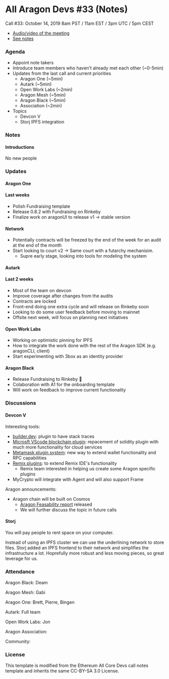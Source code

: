 
# All Aragon Devs #33 (Notes)
Call #33: October 14, 2019 8am PST / 11am EST / 3pm UTC / 5pm CEST

- [Audio/video of the meeting](https://youtu.be/sXupqPNdyEQ)
- [See notes](#notes)

### Agenda
* Appoint note takers
* Introduce team members who haven’t already met each other (~0-5min)
* Updates from the last call and current priorities
    * Aragon One (~5min)
    * Autark (~5min)
    * Open Work Labs (~2min)
    * Aragon Mesh (~5min)
    * Aragon Black (~5min)
    * Association (~2min)
* Topics
    * Devcon V
    * Storj IPFS integration

### Notes

#### Introductions

No new people

### Updates

#### Aragon One

#### Last weeks

- Polish Fundraising template
- Release 0.8.2 with Fundraising on Rinkeby
- Finalize work on aragonUI to release v1 -> stable version

#### Network
- Potentially contracts will be freezed by the end of the week for an audit at the end of the month
- Start looking to court v2 -> Same court with a futarchy mechanisim.
    - Supre early stage, looking into tools for modeling the system


#### Autark

#### Last 2 weeks
- Most of the team on devcon
- Improve coverage after changes from the audits
- Contracts are locked
- Front-end doing one extra cycle and will release on Rinkeby soon
- Looking to do some user feedback before moving to mainnet
- Offsite next week, will focus on planning next initiatives

#### Open Work Labs

- Working on optimistic pinning for IPFS
- How to integrate the work done with the rest of the Aragon SDK (e.g. aragonCLI, client)
- Start experimenting with 3box as an identity provider

#### Aragon Black

- Release Fundraising to Rinkeby 🎉
- Colaboration with A1 for the onboarding template
- Will work on feedback to improve current functionality

### Discussions

#### Devcon V

Interesting tools:

* [builder.dev](https://buidler.dev): plugin to have stack traces
* [Microsft VScode blockchain plugin](https://github.com/Microsoft/vscode-azure-blockchain-ethereum): repacement of solidity plugin with much more functionality for cloud services
* [Metamask plugin system](https://github.com/MetaMask/metamask-plugin-beta/wiki): new way to extend wallet functionality and RPC capabilities
* [Remix plugins](https://github.com/ethereum/remix-plugin): to extend Remix IDE's functionality
    * Remix team interested in helping us create some Aragon specific plugins
* MyCrypto will integrate with Agent and will also support Frame


Aragon announcements:
* Aragon chain will be built on Cosmos
    * [Aragon Feasability report](https://github.com/ChainSafe/AGP-Report/blob/master/Aragon%20Feasability%20Report%20-%20Oct%209%2C%202019.pdf) released
    * We will further discuss the topic in future calls


#### Storj

You will pay people to rent space on your computer.

Instead of using an IPFS cluster we can use the underlining network to store files. Storj added an IPFS frontend to their network and simplifies the infrastructure a lot. Hoprefully more robust and less moving pieces, so great leverage for us.


### Attendance

Aragon Black: Deam

Aragon Mesh: Gabi

Aragon One: Brett, Pierre, Bingen

Autark: Full team

Open Work Labs: Jon

Aragon Association:

Community:

### License
This template is modified from the Ethereum All Core Devs call notes template and inherits the same CC-BY-SA 3.0 License.
